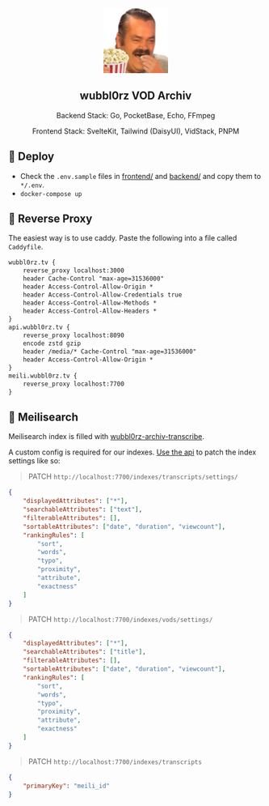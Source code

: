 <div align="center" width="100%">
    <img src="frontend/static/favicons/apple-icon.png" width="128"/>
</div>

<div align="center" width="100%">
    <h2>wubbl0rz VOD Archiv</h2>
    <p>Backend Stack: Go, PocketBase, Echo, FFmpeg</p>
    <p>Frontend Stack: SvelteKit, Tailwind (DaisyUI), VidStack, PNPM</p>
</div>

## 🐳 Deploy

-   Check the `.env.sample` files in [frontend/](frontend/) and [backend/](backend/) and copy them to `*/.env`.
-   `docker-compose up`

## 🚪 Reverse Proxy

The easiest way is to use caddy. Paste the following into a file called `Caddyfile`.

```
wubbl0rz.tv {
    reverse_proxy localhost:3000
    header Cache-Control "max-age=31536000"
    header Access-Control-Allow-Origin *
    header Access-Control-Allow-Credentials true
    header Access-Control-Allow-Methods *
    header Access-Control-Allow-Headers *
}
api.wubbl0rz.tv {
    reverse_proxy localhost:8090
    encode zstd gzip
    header /media/* Cache-Control "max-age=31536000"
    header Access-Control-Allow-Origin *
}
meili.wubbl0rz.tv {
    reverse_proxy localhost:7700
}
```

## 🔎 Meilisearch

Meilisearch index is filled with [wubbl0rz-archiv-transcribe](https://github.com/seriousm4x/wubbl0rz-archiv-transcribe).

A custom config is required for our indexes. [Use the api](https://docs.meilisearch.com/reference/api/settings.html#update-settings) to patch the index settings like so:

> PATCH `http://localhost:7700/indexes/transcripts/settings/`

```json
{
    "displayedAttributes": ["*"],
    "searchableAttributes": ["text"],
    "filterableAttributes": [],
    "sortableAttributes": ["date", "duration", "viewcount"],
    "rankingRules": [
        "sort",
        "words",
        "typo",
        "proximity",
        "attribute",
        "exactness"
    ]
}
```

> PATCH `http://localhost:7700/indexes/vods/settings/`

```json
{
    "displayedAttributes": ["*"],
    "searchableAttributes": ["title"],
    "filterableAttributes": [],
    "sortableAttributes": ["date", "duration", "viewcount"],
    "rankingRules": [
        "sort",
        "words",
        "typo",
        "proximity",
        "attribute",
        "exactness"
    ]
}
```

> PATCH `http://localhost:7700/indexes/transcripts`

```json
{
    "primaryKey": "meili_id"
}
```
